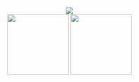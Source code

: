 <div align="center">
<img src="https://hits.seeyoufarm.com/api/count/incr/badge.svg?url=https%3A%2F%2Fgithub.com%2Fbunubbv&count_bg=%23000000&title_bg=%23000000&icon=&icon_color=%23E7E7E7&title=&edge_flat=true" /> <br
  
<img src="https://github-readme-stats.vercel.app/api?username=bunubbv&show_icons=true&theme=dark#gh-dark-mode-only" height="140" /> <img src="https://github-readme-stats.vercel.app/api/top-langs/?username=bunubbv&layout=compact&theme=dark#gh-dark-mode-only" height="140" />
</div>
